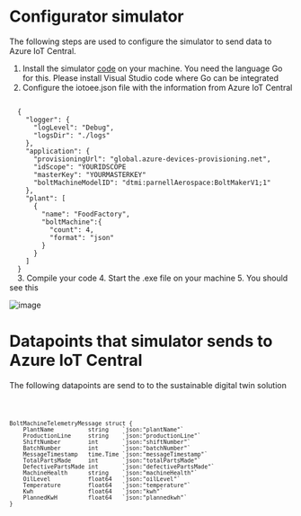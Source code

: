 # Configurator simulator

The following steps are used to configure the simulator to send data to Azure IoT Central.

1. Install the simulator [code](https://github.com/rploeg/thesisdigitaltwinsustainability/tree/main/Simulator) on your machine. You need the language Go for this. Please install Visual Studio code where Go can be integrated
2. Configure the iotoee.json file with the information from Azure IoT Central
<code>
  {
    "logger": {
      "logLevel": "Debug",
      "logsDir": "./logs"
    },
    "application": {
      "provisioningUrl": "global.azure-devices-provisioning.net",
      "idScope": "YOURIDSCOPE
      "masterKey": "YOURMASTERKEY"
      "boltMachineModelID": "dtmi:parnellAerospace:BoltMakerV1;1"
    },
    "plant": [
      {
        "name": "FoodFactory",
        "boltMachine":{
          "count": 4,
          "format": "json"
        }
      }
    ]
  }
  </code>
3. Compile your code
4. Start the .exe file on your machine
5. You should see this <br>

![image](https://user-images.githubusercontent.com/49752333/171599352-8fcb4638-454e-4cdf-9b0d-41998bce7d69.png)



# Datapoints that simulator sends to Azure IoT Central

The following datapoints are send to to the sustainable digital twin solution

<code>
  
	BoltMachineTelemetryMessage struct {
		PlantName          string    `json:"plantName"`
		ProductionLine     string    `json:"productionLine"`
		ShiftNumber        int       `json:"shiftNumber"`
		BatchNumber        int       `json:"batchNumber"`
		MessageTimestamp   time.Time `json:"messageTimestamp"`
		TotalPartsMade     int       `json:"totalPartsMade"`
		DefectivePartsMade int       `json:"defectivePartsMade"`
		MachineHealth      string    `json:"machineHealth"`
		OilLevel           float64   `json:"oilLevel"`
		Temperature        float64   `json:"temperature"`
		Kwh		           float64   `json:"kwh"`
		PlannedKwH		   float64	 `json:"plannedkwh"`
	}
  </code>
  
